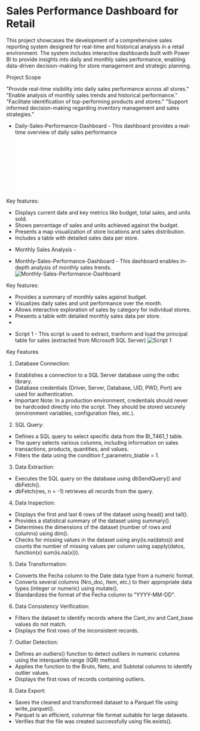 # Sales Performance Dashboard for Retail

This project showcases the development of a comprehensive sales reporting system designed for real-time and historical analysis in a retail environment. The system includes interactive dashboards built with Power BI to provide insights into daily and monthly sales performance, enabling data-driven decision-making for store management and strategic planning.

Project Scope

"Provide real-time visibility into daily sales performance across all stores."
"Enable analysis of monthly sales trends and historical performance."
"Facilitate identification of top-performing products and stores."
"Support informed decision-making regarding inventory management and sales strategies."

 - Daily-Sales-Performance-Dashboard -
This dashboard provides a real-time overview of daily sales performance
![Daily-Sales-Performance-Dashboard](Documents/Daily-Sales-Performance-Dashboard.pdf)

Key features:

* Displays current date and key metrics like budget, total sales, and units sold.
* Shows percentage of sales and units achieved against the budget.
* Presents a map visualization of store locations and sales distribution.
* Includes a table with detailed sales data per store.

- Monthly Sales Analysis -

 - Monthly-Sales-Performance-Dashboard -
This dashboard enables in-depth analysis of monthly sales trends.
![Monthly-Sales-Performance-Dashboard](Documents/Monthly-Sales-Performance-Dashboard.pd)

Key features:

* Provides a summary of monthly sales against budget.
* Visualizes daily sales and unit performance over the month.
* Allows interactive exploration of sales by category for individual stores.
* Presents a table with detailed monthly sales data per store.
* 
 - Script 1 -
This script is used to extract, tranform and load the principal table for sales (extracted from Microsoft SQL Server)
![Script 1](Scripts/Script-1-(addapted).R)

Key Features

1. Database Connection:

* Establishes a connection to a SQL Server database using the odbc library.
* Database credentials (Driver, Server, Database, UID, PWD, Port) are used for authentication.
* Important Note: In a production environment, credentials should never be hardcoded directly into the script. They should be stored securely (environment variables, configuration files, etc.).

2. SQL Query:

* Defines a SQL query to select specific data from the BI_T461_1 table.
* The query selects various columns, including information on sales transactions, products, quantities, and values.
* Filters the data using the condition f_parametro_biable = 1.

3. Data Extraction:

* Executes the SQL query on the database using dbSendQuery() and dbFetch().
* dbFetch(res, n = -1) retrieves all records from the query.

4. Data Inspection:

* Displays the first and last 6 rows of the dataset using head() and tail().
* Provides a statistical summary of the dataset using summary().
* Determines the dimensions of the dataset (number of rows and columns) using dim().
* Checks for missing values in the dataset using any(is.na(datos)) and counts the number of missing values per column using sapply(datos, function(x) sum(is.na(x))).

5. Data Transformation:

* Converts the Fecha column to the Date data type from a numeric format.
* Converts several columns (Nro_doc, Item, etc.) to their appropriate data types (integer or numeric) using mutate().
* Standardizes the format of the Fecha column to "YYYY-MM-DD".

6. Data Consistency Verification:

* Filters the dataset to identify records where the Cant_inv and Cant_base values do not match.
* Displays the first rows of the inconsistent records.

7. Outlier Detection:

* Defines an outliers() function to detect outliers in numeric columns using the interquartile range (IQR) method.
* Applies the function to the Bruto, Neto, and Subtotal columns to identify outlier values.
* Displays the first rows of records containing outliers.

8. Data Export:

* Saves the cleaned and transformed dataset to a Parquet file using write_parquet().
* Parquet is an efficient, columnar file format suitable for large datasets.
* Verifies that the file was created successfully using file.exists().
